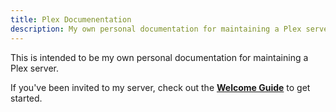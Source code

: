 ```yaml
---
title: Plex Documenentation
description: My own personal documentation for maintaining a Plex server.
---
```

This is intended to be my own personal documentation for maintaining a Plex server.

If you've been invited to my server, check out the **[Welcome Guide](welcome-guide)** to get started.
